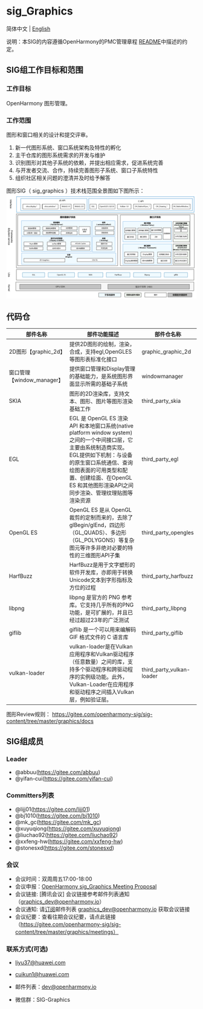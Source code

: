 # sig_Graphics
简体中文 | [English](./sig_graphics.md)

说明：本SIG的内容遵循OpenHarmony的PMC管理章程 [README](../../zh/pmc.md)中描述的约定。

## SIG组工作目标和范围

### 工作目标
OpenHarmony 图形管理。

### 工作范围
图形和窗口相关的设计和提交评审。
1. 新一代图形系统、窗口系统架构及特性的孵化
2. 主干仓库的图形系统需求的开发与维护
3. 识别图形对其他子系统的依赖，并提出相应需求，促进系统完善
4. 与开发者交流、合作，持续完善图形子系统、窗口子系统特性
5. 组织社区相关问题的澄清并及时给予解答


图形SIG（ sig_graphics ）技术栈范围全景图如下图所示：
![OpenHarmony文档概览](figures/graphics_overview.png)


## 代码仓

|部件名称|部件功能描述|部件仓名称|
| ------------ | ------------ |------------ |
|2D图形【graphic_2d】|提供2D图形的绘制，渲染，合成，支持egl,OpenGLES等图形表标准化接口 |graphic_graphic_2d|
|窗口管理【window_manager】|提供窗口管理和Display管理的基础能力，是系统图形界面显示所需的基础子系统 |windowmanager|
|SKIA|图形的2D渲染库，支持文本、图形、图片等图形渲染基础工作 |third_party_skia|
|EGL|EGL 是 OpenGL ES 渲染 API 和本地窗口系统(native platform window system)之间的一个中间接口层，它主要由系统制造商实现。EGL提供如下机制：与设备的原生窗口系统通信、查询绘图表面的可用类型和配置、创建绘面、在OpenGL ES 和其他图形渲染API之间同步渲染、管理纹理贴图等渲染资源 |third_party_egl|
|OpenGL ES|OpenGL ES 是从 OpenGL 裁剪的定制而来的，去除了glBegin/glEnd，四边形（GL_QUADS）、多边形（GL_POLYGONS）等复杂图元等许多非绝对必要的特性的三维图形API子集 |third_party_opengles|
|HarfBuzz|HarfBuzz是用于文字塑形的软件开发库，亦即用于转换Unicode文本到字形指标及方位的过程 |third_party_harfbuzz|
|libpng|libpng 是官方的 PNG 参考库。它支持几乎所有的PNG功能，是可扩展的，并且已经过超过23年的广泛测试 |third_party_libpng|
|giflib|giflib 是一个可以用来编解码 GIF 格式文件的 C 语言库 |third_party_giflib|
|vulkan-loader|vulkan-loader是在Vulkan应用程序和Vulkan驱动程序（任意数量）之间的库，支持多个驱动程序和跨驱动程序的实例级功能。此外，Vulkan-Loader在应用程序和驱动程序之间插入Vulkan层，例如验证层。|third_party_vulkan-loader|

图形Review规则：
https://gitee.com/openharmony-sig/sig-content/tree/master/graphics/docs

## SIG组成员

### Leader
- @abbuu(https://gitee.com/abbuu)
- @yifan-cui(https://gitee.com/yifan-cui)

### Committers列表
- @lijj01(https://gitee.com/lijj01)
- @bj1010(https://gitee.com/bj1010)
- @mk_gc(https://gitee.com/mk_gc)
- @xuyuqiong(https://gitee.com/xuyuqiong)
- @liuchao92(https://gitee.com/liuchao92)
- @xxfeng-hw(https://gitee.com/xxfeng-hw)
- @stonesxd(https://gitee.com/stonesxd)

### 会议
 - 会议时间：双周周五17:00-18:00
 - 会议申报：[OpenHarmony sig_Graphics Meeting Proposal](https://shimo.im/sheets/m4kMLLgagotBK9qD/MODOC)
 - 会议链接: [腾讯会议] 会议链接参考邮件列表通知（graphics_dev@openharmony.io）
 - 会议通知: 请[订阅](https://lists.openatom.io/postorius/lists/graphics_dev@openharmony.io)邮件列表 graphics_dev@openharmony.io 获取会议链接
 - 会议纪要：查看往期会议纪要，请点此链接（https://gitee.com/openharmony-sig/sig-content/tree/master/graphics/meetings）

### 联系方式(可选)

- liyu37@huawei.com
- cuikun1@huawei.com

- 邮件列表：dev@openharmony.io
- 微信群：SIG-Graphics
